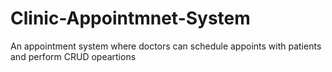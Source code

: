 # Clinic-Appointmnet-System
An appointment system where doctors can schedule appoints with patients and perform CRUD opeartions
